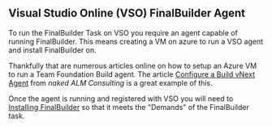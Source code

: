 Visual Studio Online (VSO) FinalBuilder Agent
----------------------

To run the FinalBuilder Task on VSO you require an agent capable of running FinalBuilder. This means creating a VM on azure to run a VSO agent and install FinalBuilder on. 

Thankfully that are numerous articles online on how to setup an Azure VM to run a Team Foundation Build agent. The article [Configure a Build vNext Agent](http://nakedalm.com/configure-a-build-vnext-agent-on-vso/) from *naked ALM Consulting* is a great example of this. 

Once the agent is running and registered with VSO you will need to [Installing FinalBuilder](https://github.com/VSoftTechnologies/FinalBuilderTFS/blob/master/docs/InstallingFinalBuilder.md) so that it meets the "Demands" of the FinalBuilder task.
